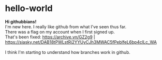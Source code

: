 # hello-world
<b>Hi githubbians!</b><br>
I'm new here.  I really like github from what I've seen thus far.<br>
There was a flag on my account when I first signed up.<br>
That's been fixed: https://archive.vn/GZ2g9 | https://siasky.net/DAB18tPWLstRj2YYUyCJh3MWAC5fPeblfeL6bp4clLc_WA<br>
<br>
I think I'm starting to understand how branches work in github.
